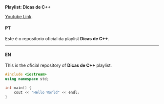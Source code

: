 **Playlist: Dicas de C++**

[Youtube Link](http://www.youtube.com/playlist?list=PL0meOoSt675dJogQIQzNtaERbKVPuOnVu).

#### PT

Este é o repositorio oficial da playlist **Dicas de C++**.
- - -
#### EN

This is the oficial repository of **Dicas de C++**  playlist.

```cpp
#include <iostream>
using namespace std;

int main() {
    cout << "Hello World" << endl;
}
```
